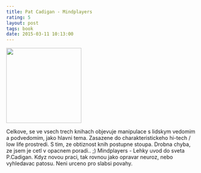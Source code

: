```yaml
---
title: Pat Cadigan - Mindplayers
rating: 5
layout: post
tags: book
date: 2015-03-11 10:13:00
---
```

<img width="200" src="http://d.gr-assets.com/books/1243089167l/304813.jpg" />
<p>
Celkove, se ve vsech trech knihach objevuje manipulace s lidskym vedomim a podvedomim, jako hlavni tema. Zasazene do charakteristickeho hi-tech / low life prostredi. S tim, ze obtiznost knih postupne stoupa. Drobna chyba, ze jsem je cetl v opacnem poradi.. ;)
Mindplayers - Lehky uvod do sveta P.Cadigan. Kdyz novou praci, tak rovnou jako opravar neuroz, nebo vyhledavac patosu. Neni urceno pro slabsi povahy.
</p>
